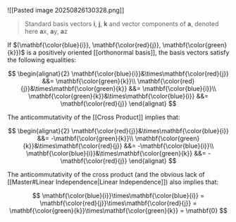 ![[Pasted image 20250826130328.png]]
> Standard basis vectors **i**, **j**, **k** and vector components of **a**, denoted here **a**x, **a**y, **a**z

If $(\mathbf{\color{blue}{i}}, \mathbf{\color{red}{j}}, \mathbf{\color{green}{k}})$ is a positively oriented [[orthonormal basis]], the basis vectors satisfy the following equalities:

$$
\begin{alignat}{2}
  \mathbf{\color{blue}{i}}&\times\mathbf{\color{red}{j}} &&= \mathbf{\color{green}{k}}\\
  \mathbf{\color{red}{j}}&\times\mathbf{\color{green}{k}} &&= \mathbf{\color{blue}{i}}\\
  \mathbf{\color{green}{k}}&\times\mathbf{\color{blue}{i}} &&= \mathbf{\color{red}{j}}
\end{alignat}
$$

The anticommutativity of the [[Cross Product]] implies that:

$$
\begin{alignat}{2}
  \mathbf{\color{red}{j}}&\times\mathbf{\color{blue}{i}} &&= -\mathbf{\color{green}{k}}\\
  \mathbf{\color{green}{k}}&\times\mathbf{\color{red}{j}} &&= -\mathbf{\color{blue}{i}}\\
  \mathbf{\color{blue}{i}}&\times\mathbf{\color{green}{k}} &&= -\mathbf{\color{red}{j}}
\end{alignat}
$$

The anticommutativity of the cross product (and the obvious lack of [[Master#Linear Independence|Linear Independence]]) also implies that:

$$
\mathbf{\color{blue}{i}}\times\mathbf{\color{blue}{i}} = \mathbf{\color{red}{j}}\times\mathbf{\color{red}{j}} = \mathbf{\color{green}{k}}\times\mathbf{\color{green}{k}} = \mathbf{0}
$$  
